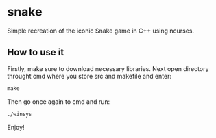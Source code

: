 # snake
Simple recreation of the iconic Snake game in C++ using ncurses.
## How to use it
Firstly, make sure to download necessary libraries.
Next open directory throught cmd where you store src and makefile and enter:
```diff
make
```
Then go once again to cmd and run:
```diff
./winsys
```
Enjoy!
